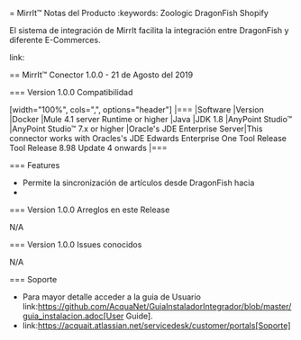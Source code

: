 = MirrIt™ Notas del Producto
:keywords: Zoologic DragonFish Shopify

El sistema de integración de MirrIt facilita la integración entre DragonFish y diferente E-Commerces.

link: 

== MirrIt™ Conector 1.0.0 - 21 de Agosto del 2019

=== Version 1.0.0 Compatibilidad

[width="100%", cols=",", options="header"]
|===
|Software |Version
|Docker  |Mule 4.1 server Runtime or higher
|Java |JDK 1.8
|AnyPoint Studio™ |AnyPoint Studio™ 7.x or higher
|Oracle's JDE Enterprise Server|This connector works with Oracles's JDE Edwards Enterprise One Tool Release Tool Release 8.98 Update 4 onwards
|===

=== Features

* Permite la sincronización de artículos desde DragonFish hacia 
* 

=== Version 1.0.0 Arreglos en este Release

N/A

=== Version 1.0.0 Issues conocidos

N/A

=== Soporte
* Para mayor detalle acceder a la guia de Usuario link:https://github.com/AcquaNet/GuiaInstaladorIntegrador/blob/master/guia_instalacion.adoc[User Guide].
* link:https://acquait.atlassian.net/servicedesk/customer/portals[Soporte]

